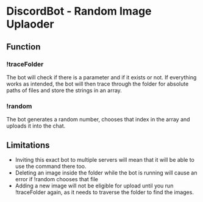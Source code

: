 # DiscordBot - Random Image Uplaoder
## Function
### !traceFolder <Path> 
The bot will check if there is a parameter and if it exists or not. 
If everything works as intended, the bot will then trace through the folder for absolute paths of files and store the strings in an array. 

### !random
The bot generates a random number, chooses that index in the array and uploads it into the chat. 

## Limitations
- Inviting this exact bot to multiple servers will mean that it will be able to use the command there too.
- Deleting an image inside the folder while the bot is running will cause an error if !random chooses that file
- Adding a new image will not be eligible for upload until you run !traceFolder <path> again, as it needs to traverse the folder to find the images. 
